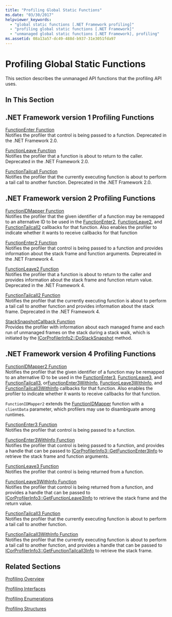 ```yaml
---
title: "Profiling Global Static Functions"
ms.date: "03/30/2017"
helpviewer_keywords: 
  - "global static functions [.NET Framework profiling]"
  - "profiling global static functions [.NET Framework]"
  - "unmanaged global static functions [.NET Framework], profiling"
ms.assetid: 08a13a57-dc49-488d-b937-31e3051fda97
---
```

# Profiling Global Static Functions
This section describes the unmanaged API functions that the profiling API uses.  
  
## In This Section  
  
## .NET Framework version 1 Profiling Functions  
 [FunctionEnter Function](functionenter-function.md)  
 Notifies the profiler that control is being passed to a function. Deprecated in the .NET Framework 2.0.  
  
 [FunctionLeave Function](functionleave-function.md)  
 Notifies the profiler that a function is about to return to the caller. Deprecated in the .NET Framework 2.0.  
  
 [FunctionTailcall Function](functiontailcall-function.md)  
 Notifies the profiler that the currently executing function is about to perform a tail call to another function. Deprecated in the .NET Framework 2.0.  
  
## .NET Framework version 2 Profiling Functions  
 [FunctionIDMapper Function](functionidmapper-function.md)  
 Notifies the profiler that the given identifier of a function may be remapped to an alternative ID to be used in the [FunctionEnter2](functionenter2-function.md), [FunctionLeave2](functionleave2-function.md), and [FunctionTailcall2](functiontailcall2-function.md) callbacks for that function. Also enables the profiler to indicate whether it wants to receive callbacks for that function  
  
 [FunctionEnter2 Function](functionenter2-function.md)  
 Notifies the profiler that control is being passed to a function and provides information about the stack frame and function arguments. Deprecated in the .NET Framework 4.  
  
 [FunctionLeave2 Function](functionleave2-function.md)  
 Notifies the profiler that a function is about to return to the caller and provides information about the stack frame and function return value. Deprecated in the .NET Framework 4.  
  
 [FunctionTailcall2 Function](functiontailcall2-function.md)  
 Notifies the profiler that the currently executing function is about to perform a tail call to another function and provides information about the stack frame. Deprecated in the .NET Framework 4.  
  
 [StackSnapshotCallback Function](stacksnapshotcallback-function.md)  
 Provides the profiler with information about each managed frame and each run of unmanaged frames on the stack during a stack walk, which is initiated by the [ICorProfilerInfo2::DoStackSnapshot](icorprofilerinfo2-dostacksnapshot-method.md) method.  
  
## .NET Framework version 4 Profiling Functions  
 [FunctionIDMapper2 Function](functionidmapper2-function.md)  
 Notifies the profiler that the given identifier of a function may be remapped to an alternative ID to be used in the [FunctionEnter3](functionenter3-function.md), [FunctionLeave3](functionleave3-function.md), and [FunctionTailcall3](functiontailcall3-function.md), or[FunctionEnter3WithInfo](functionenter3withinfo-function.md), [FunctionLeave3WithInfo](functionleave3withinfo-function.md), and [FunctionTailcall3WithInfo](functiontailcall3withinfo-function.md) callbacks for that function. Also enables the profiler to indicate whether it wants to receive callbacks for that function.  
  
 `FunctionIDMapper2` extends the [FunctionIDMapper](functionidmapper-function.md) function with a `clientData` parameter, which profilers may use to disambiguate among runtimes.  
  
 [FunctionEnter3 Function](functionenter3-function.md)  
 Notifies the profiler that control is being passed to a function.  
  
 [FunctionEnter3WithInfo Function](functionenter3withinfo-function.md)  
 Notifies the profiler that control is being passed to a function, and provides a handle that can be passed to [ICorProfilerInfo3::GetFunctionEnter3Info](icorprofilerinfo3-getfunctionenter3info-method.md) to retrieve the stack frame and function arguments.  
  
 [FunctionLeave3 Function](functionleave3-function.md)  
 Notifies the profiler that control is being returned from a function.  
  
 [FunctionLeave3WithInfo Function](functionleave3withinfo-function.md)  
 Notifies the profiler that control is being returned from a function, and provides a handle that can be passed to [ICorProfilerInfo3::GetFunctionLeave3Info](icorprofilerinfo3-getfunctionleave3info-method.md) to retrieve the stack frame and the return value.  
  
 [FunctionTailcall3 Function](functiontailcall3-function.md)  
 Notifies the profiler that the currently executing function is about to perform a tail call to another function.  
  
 [FunctionTailcall3WithInfo Function](functiontailcall3withinfo-function.md)  
 Notifies the profiler that the currently executing function is about to perform a tail call to another function, and provides a handle that can be passed to [ICorProfilerInfo3::GetFunctionTailcall3Info](icorprofilerinfo3-getfunctiontailcall3info-method.md) to retrieve the stack frame.  
  
## Related Sections  
 [Profiling Overview](profiling-overview.md)  
  
 [Profiling Interfaces](profiling-interfaces.md)  
  
 [Profiling Enumerations](profiling-enumerations.md)  
  
 [Profiling Structures](profiling-structures.md)
